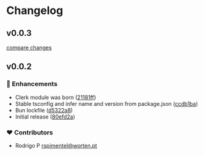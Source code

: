 # Changelog


## v0.0.3

[compare changes](https://github.com/your-org/my-module/compare/v0.0.2...v0.0.3)

## v0.0.2


### 🚀 Enhancements

- Clerk module was born ([21181ff](https://github.com/your-org/my-module/commit/21181ff))
- Stable tsconfig and infer name and version from package.json ([ccdb1ba](https://github.com/your-org/my-module/commit/ccdb1ba))
- Bun lockfile ([d5322a8](https://github.com/your-org/my-module/commit/d5322a8))
- Initial release ([80efd2a](https://github.com/your-org/my-module/commit/80efd2a))

### ❤️ Contributors

- Rodrigo P <rspimentel@worten.pt>

